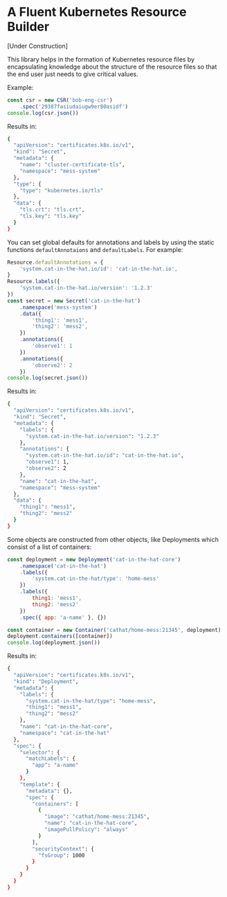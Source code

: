 # A Fluent Kubernetes Resource Builder

[Under Construction]

This library helps in the formation of Kubernetes resource files by encapsulating knowledge about the structure of the resource files so that the end user just needs to give critical values.

Example:

```javascript
const csr = new CSR('bob-eng-csr')
    .spec('29387fasiudaiugw9er80asidf')
console.log(csr.json())
```
Results in:
```bash
{
  "apiVersion": "certificates.k8s.io/v1",
  "kind": "Secret",
  "metadata": {
    "name": "cluster-certificate-tls",
    "namespace": "mess-system"
  },
  "type": {
    "type": "kubernetes.io/tls"
  },
  "data": {
    "tls.crt": "tls.crt",
    "tls.key": "tls.key"
  }
}
```

You can set global defaults for annotations and labels by using the static functions `defaultAnnotaions` and `defaultLabels`.
For example:
```javascript
Resource.defaultAnnotations = {
    'system.cat-in-the-hat.io/id': 'cat-in-the-hat.io',
}
Resource.labels({
    'system.cat-in-the-hat.io/version': '1.2.3'
})
const secret = new Secret('cat-in-the-hat')
    .namespace('mess-system')
    .data({
        'thing1': 'mess1',
        'thing2': 'mess2',
    })
    .annotations({
        'observe1': 1
    })
    .annotations({
        'observe2': 2
    })
console.log(secret.json())
```
Results in:
```bash
{
  "apiVersion": "certificates.k8s.io/v1",
  "kind": "Secret",
  "metadata": {
    "labels": {
      "system.cat-in-the-hat.io/version": "1.2.3"
    },
    "annotations": {
      "system.cat-in-the-hat.io/id": "cat-in-the-hat.io",
      "observe1": 1,
      "observe2": 2
    },
    "name": "cat-in-the-hat",
    "namespace": "mess-system"
  },
  "data": {
    "thing1": "mess1",
    "thing2": "mess2"
  }
}
```

Some objects are constructed from other objects, like Deployments which consist of a list of containers:

```javascript
const deployment = new Deployment('cat-in-the-hat-core')
    .namespace('cat-in-the-hat')
    .labels({
        'system.cat-in-the-hat/type': 'home-mess'
    })
    .labels({
        thing1: 'mess1',
        thing2: 'mess2'
    })
    .spec({ app: 'a-name' }, {})

const container = new Container('cathat/home-mess:21345', deployment)
deployment.containers([container])
console.log(deployment.json())
```
Results in:
```bash
{
  "apiVersion": "certificates.k8s.io/v1",
  "kind": "Deployment",
  "metadata": {
    "labels": {
      "system.cat-in-the-hat/type": "home-mess",
      "thing1": "mess1",
      "thing2": "mess2"
    },
    "name": "cat-in-the-hat-core",
    "namespace": "cat-in-the-hat"
  },
  "spec": {
    "selector": {
      "matchLabels": {
        "app": "a-name"
      }
    },
    "template": {
      "metadata": {},
      "spec": {
        "containers": [
          {
            "image": "cathat/home-mess:21345",
            "name": "cat-in-the-hat-core",
            "imagePullPolicy": "always"
          }
        ],
        "securityContext": {
          "fsGroup": 1000
        }
      }
    }
  }
}
```